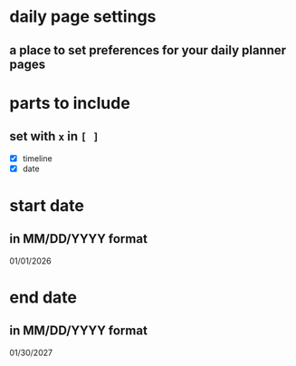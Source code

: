 # daily page settings

## a place to set preferences for your daily planner pages

# parts to include

## set with `x` in `[ ]`

- [x] timeline
- [x] date

# start date

## in MM/DD/YYYY format

01/01/2026

# end date

## in MM/DD/YYYY format

01/30/2027
